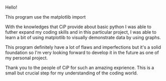 Hello!

This program use the matplotlib import

With the knowledges that CiP provide about basic python I was able to futher expand my coding skills and in this particular project, I was able to learn a bit of using matplotlib to visually demonstrate data by using graphs.

This program definitely have a lot of flaws and imperfections but it's a solid foundation so I'm very looking forward to develop it in the future as one of my personal project.

Thank you to the people of CiP for such an amazing exprience. This is a small but crucial step for my understanding of the coding world.
